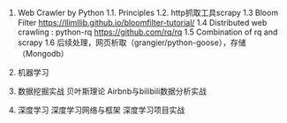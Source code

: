 # 
1. Web Crawler by Python
1.1. Principles
1.2. http抓取工具scrapy
1.3 Bloom Filter
https://llimllib.github.io/bloomfilter-tutorial/
1.4 Distributed web crawling : python-rq
https://github.com/rq/rq
1.5 Combination of rq and scrapy
1.6 后续处理，网页析取（grangier/python-goose），存储（Mongodb）

2. 机器学习

3. 数据挖掘实战
  贝叶斯理论
  Airbnb与bilibili数据分析实战

4. 深度学习
  深度学习网络与框架
  深度学习项目实战
